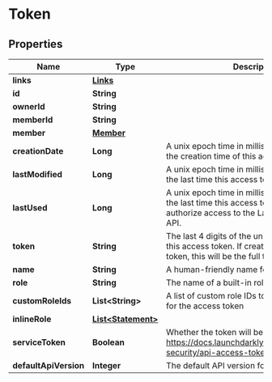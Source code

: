 
# Token

## Properties
Name | Type | Description | Notes
------------ | ------------- | ------------- | -------------
**links** | [**Links**](Links.md) |  |  [optional]
**id** | **String** |  |  [optional]
**ownerId** | **String** |  |  [optional]
**memberId** | **String** |  |  [optional]
**member** | [**Member**](Member.md) |  |  [optional]
**creationDate** | **Long** | A unix epoch time in milliseconds specifying the creation time of this access token. |  [optional]
**lastModified** | **Long** | A unix epoch time in milliseconds specifying the last time this access token was modified. |  [optional]
**lastUsed** | **Long** | A unix epoch time in milliseconds specifying the last time this access token was used to authorize access to the LaunchDarkly REST API. |  [optional]
**token** | **String** | The last 4 digits of the unique secret key for this access token. If creating or resetting the token, this will be the full token secret. |  [optional]
**name** | **String** | A human-friendly name for the access token |  [optional]
**role** | **String** | The name of a built-in role for the token |  [optional]
**customRoleIds** | **List&lt;String&gt;** | A list of custom role IDs to use as access limits for the access token |  [optional]
**inlineRole** | [**List&lt;Statement&gt;**](Statement.md) |  |  [optional]
**serviceToken** | **Boolean** | Whether the token will be a service token https://docs.launchdarkly.com/home/account-security/api-access-tokens#service-tokens |  [optional]
**defaultApiVersion** | **Integer** | The default API version for this token |  [optional]



